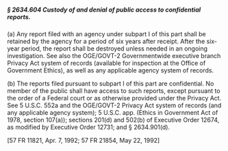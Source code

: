 ##### § 2634.604 Custody of and denial of public access to confidential reports. #####

(a) Any report filed with an agency under subpart I of this part shall be retained by the agency for a period of six years after receipt. After the six-year period, the report shall be destroyed unless needed in an ongoing investigation. See also the OGE/GOVT-2 Governmentwide executive branch Privacy Act system of records (available for inspection at the Office of Government Ethics), as well as any applicable agency system of records.

(b) The reports filed pursuant to subpart I of this part are confidential. No member of the public shall have access to such reports, except pursuant to the order of a Federal court or as otherwise provided under the Privacy Act. See 5 U.S.C. 552a and the OGE/GOVT-2 Privacy Act system of records (and any applicable agency system); 5 U.S.C. app. (Ethics in Government Act of 1978, section 107(a)); sections 201(d) and 502(b) of Executive Order 12674, as modified by Executive Order 12731; and § 2634.901(d).

[57 FR 11821, Apr. 7, 1992; 57 FR 21854, May 22, 1992]